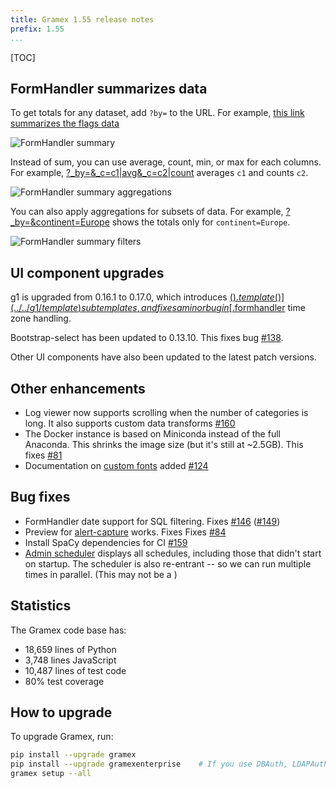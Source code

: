 ```yaml
---
title: Gramex 1.55 release notes
prefix: 1.55
...
```


[TOC]

## FormHandler summarizes data

To get totals for any dataset, add `?by=` to the URL. For example,
[this link summarizes the flags data](../../formhandler/flags?_format=html&_by=)

![FormHandler summary](formhandler-summary.png)

Instead of sum, you can use average, count, min, or max for each columns. For example,
[?_by=&_c=c1|avg&_c=c2|count](../../formhandler/flags?_format=html&_by=&_c=c1|avg&_c=c2|count)
averages `c1` and counts `c2`.

![FormHandler summary aggregations](formhandler-summary-aggs.png)

You can also apply aggregations for subsets of data. For example,
[?_by=&continent=Europe](../../formhandler/flags?_format=html&_by=&continent=Europe)
shows the totals only for `continent=Europe`.

![FormHandler summary filters](formhandler-summary-filters.png)

## UI component upgrades

g1 is upgraded from 0.16.1 to 0.17.0, which introduces
[$().template()](../../g1/template) subtemplates, and fixes a minor bug in
[$.formhandler](../../g1/formhandler) time zone handling.

Bootstrap-select has been updated to 0.13.10. This fixes bug [#138](https://github.com/gramener/gramex/issues/138).

Other UI components have also been updated to the latest patch versions.

## Other enhancements

- Log viewer now supports scrolling when the number of categories is long. It also supports custom data transforms [#160](https://github.com/gramener/gramex/issues/160)
- The Docker instance is based on Miniconda instead of the full Anaconda. This shrinks the image size (but it's still at ~2.5GB). This fixes [#81](https://github.com/gramener/gramex/issues/81)
- Documentation on [custom fonts](../../uicomponents/#custom-fonts) added [#124](https://github.com/gramener/gramex/issues/124)

## Bug fixes

- FormHandler date support for SQL filtering. Fixes [#146](https://github.com/gramener/gramex/issues/145) ([#149](https://github.com/gramener/gramex/pull/149))
- Preview for [alert-capture](../../admin/admin/alert) works. Fixes Fixes [#84](https://github.com/gramener/gramex/issues/84)
- Install SpaCy dependencies for CI [#159](https://github.com/gramener/gramex/issues/159)
- [Admin scheduler](../../admin/admin/schedule) displays all schedules, including those that didn't start on startup. The scheduler is also re-entrant -- so we can run multiple times in parallel. (This may not be a )

## Statistics

The Gramex code base has:

- 18,659 lines of Python
- 3,748 lines JavaScript
- 10,487 lines of test code
- 80% test coverage

## How to upgrade

To upgrade Gramex, run:

```bash
pip install --upgrade gramex
pip install --upgrade gramexenterprise    # If you use DBAuth, LDAPAuth, etc.
gramex setup --all
```
